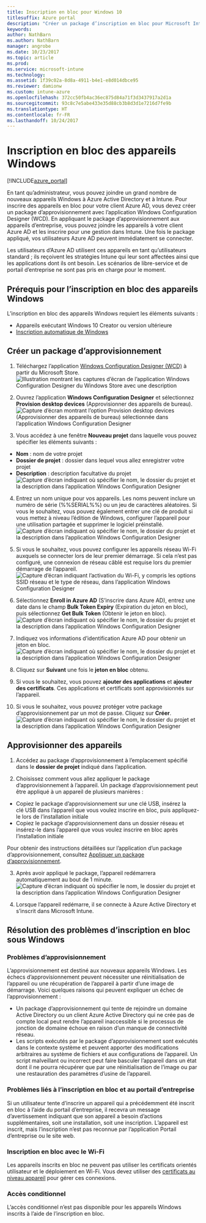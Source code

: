 ```yaml
---
title: Inscription en bloc pour Windows 10
titlesuffix: Azure portal
description: "Créer un package d’inscription en bloc pour Microsoft Intune"
keywords: 
author: NathBarn
ms.author: NathBarn
manager: angrobe
ms.date: 10/23/2017
ms.topic: article
ms.prod: 
ms.service: microsoft-intune
ms.technology: 
ms.assetid: 1f39c02a-8d8a-4911-b4e1-e8d014dbce95
ms.reviewer: damionw
ms.custom: intune-azure
ms.openlocfilehash: 372cc50fb4ac36ec875d84a71f3d3437917a2d1a
ms.sourcegitcommit: 93c8c7e5abe433e35d88cb3b8d3d1e7216d7fe9b
ms.translationtype: HT
ms.contentlocale: fr-FR
ms.lasthandoff: 10/24/2017
---
```

# <a name="bulk-enrollment-for-windows-devices"></a>Inscription en bloc des appareils Windows

[!INCLUDE[azure_portal](./includes/azure_portal.md)]

En tant qu’administrateur, vous pouvez joindre un grand nombre de nouveaux appareils Windows à Azure Active Directory et à Intune. Pour inscrire des appareils en bloc pour votre client Azure AD, vous devez créer un package d’approvisionnement avec l’application Windows Configuration Designer (WCD). En appliquant le package d’approvisionnement aux appareils d’entreprise, vous pouvez joindre les appareils à votre client Azure AD et les inscrire pour une gestion dans Intune. Une fois le package appliqué, vos utilisateurs Azure AD peuvent immédiatement se connecter.

Les utilisateurs d’Azure AD utilisent ces appareils en tant qu’utilisateurs standard ; ils reçoivent les stratégies Intune qui leur sont affectées ainsi que les applications dont ils ont besoin. Les scénarios de libre-service et de portail d’entreprise ne sont pas pris en charge pour le moment.

## <a name="prerequisites-for-windows-devices-bulk-enrollment"></a>Prérequis pour l’inscription en bloc des appareils Windows

L’inscription en bloc des appareils Windows requiert les éléments suivants :

- Appareils exécutant Windows 10 Creator ou version ultérieure
- [Inscription automatique de Windows](https://docs.microsoft.com/intune-classic/deploy-use/set-up-windows-device-management-with-microsoft-intune#enable-windows-10-automatic-enrollment)

## <a name="create-a-provisioning-package"></a>Créer un package d’approvisionnement

1. Téléchargez l’application [Windows Configuration Designer (WCD)](https://www.microsoft.com/store/apps/9nblggh4tx22) à partir du Microsoft Store.
![Illustration montrant les captures d’écran de l’application Windows Configuration Designer du Windows Store avec une description](media/bulk-enroll-store.png)

2. Ouvrez l’application **Windows Configuration Designer** et sélectionnez **Provision desktop devices** (Approvisionner des appareils de bureau).
![Capture d’écran montrant l’option Provision desktop devices (Approvisionner des appareils de bureau) sélectionnée dans l’application Windows Configuration Designer](media/bulk-enroll-select.png)

3. Vous accédez à une fenêtre **Nouveau projet** dans laquelle vous pouvez spécifier les éléments suivants :
  - **Nom** : nom de votre projet
  - **Dossier de projet** : dossier dans lequel vous allez enregistrer votre projet
  - **Description** : description facultative du projet ![Capture d’écran indiquant où spécifier le nom, le dossier du projet et la description dans l’application Windows Configuration Designer](media/bulk-enroll-name.png)

4.  Entrez un nom unique pour vos appareils. Les noms peuvent inclure un numéro de série (%%SERIAL%%) ou un jeu de caractères aléatoires. Si vous le souhaitez, vous pouvez également entrer une clé de produit si vous mettez à niveau l’édition de Windows, configurer l’appareil pour une utilisation partagée et supprimer le logiciel préinstallé.
![Capture d’écran indiquant où spécifier le nom, le dossier du projet et la description dans l’application Windows Configuration Designer](media/bulk-enroll-device.png)

5.  Si vous le souhaitez, vous pouvez configurer les appareils réseau Wi-Fi auxquels se connecter lors de leur premier démarrage.  Si cela n’est pas configuré, une connexion de réseau câblé est requise lors du premier démarrage de l’appareil.
![Capture d’écran indiquant l’activation du Wi-Fi, y compris les options SSID réseau et le type de réseau, dans l’application Windows Configuration Designer](media/bulk-enroll-network.png)

6.  Sélectionnez **Enroll in Azure AD** (S’inscrire dans Azure AD), entrez une date dans le champ **Bulk Token Expiry** (Expiration du jeton en bloc), puis sélectionnez **Get Bulk Token** (Obtenir le jeton en bloc).
![Capture d’écran indiquant où spécifier le nom, le dossier du projet et la description dans l’application Windows Configuration Designer](media/bulk-enroll-account.png)

7. Indiquez vos informations d’identification Azure AD pour obtenir un jeton en bloc.
![Capture d’écran indiquant où spécifier le nom, le dossier du projet et la description dans l’application Windows Configuration Designer](media/bulk-enroll-cred.png)

8.  Cliquez sur **Suivant** une fois le **jeton en bloc** obtenu.

9. Si vous le souhaitez, vous pouvez **ajouter des applications** et **ajouter des certificats**. Ces applications et certificats sont approvisionnés sur l’appareil.

10. Si vous le souhaitez, vous pouvez protéger votre package d’approvisionnement par un mot de passe.  Cliquez sur **Créer**.
![Capture d’écran indiquant où spécifier le nom, le dossier du projet et la description dans l’application Windows Configuration Designer](media/bulk-enroll-create.png)

## <a name="provision-devices"></a>Approvisionner des appareils

1. Accédez au package d’approvisionnement à l’emplacement spécifié dans le **dossier de projet** indiqué dans l’application.

2. Choisissez comment vous allez appliquer le package d’approvisionnement à l’appareil.  Un package d’approvisionnement peut être appliqué à un appareil de plusieurs manières :
 - Copiez le package d’approvisionnement sur une clé USB, insérez la clé USB dans l’appareil que vous voulez inscrire en bloc, puis appliquez-le lors de l’installation initiale
 - Copiez le package d’approvisionnement dans un dossier réseau et insérez-le dans l’appareil que vous voulez inscrire en bloc après l’installation initiale

 Pour obtenir des instructions détaillées sur l’application d’un package d’approvisionnement, consultez [Appliquer un package d’approvisionnement](https://technet.microsoft.com/itpro/windows/configure/provisioning-apply-package).

3. Après avoir appliqué le package, l’appareil redémarrera automatiquement au bout de 1 minute.
 ![Capture d’écran indiquant où spécifier le nom, le dossier du projet et la description dans l’application Windows Configuration Designer](media/bulk-enroll-add.png)

4. Lorsque l’appareil redémarre, il se connecte à Azure Active Directory et s’inscrit dans Microsoft Intune.

## <a name="troubleshooting-windows-bulk-enrollment"></a>Résolution des problèmes d’inscription en bloc sous Windows

### <a name="provisioning-issues"></a>Problèmes d’approvisionnement
L’approvisionnement est destiné aux nouveaux appareils Windows. Les échecs d’approvisionnement peuvent nécessiter une réinitialisation de l’appareil ou une récupération de l’appareil à partir d’une image de démarrage. Voici quelques raisons qui peuvent expliquer un échec de l’approvisionnement :

- Un package d’approvisionnement qui tente de rejoindre un domaine Active Directory ou un client Azure Active Directory qui ne crée pas de compte local peut rendre l’appareil inaccessible si le processus de jonction de domaine échoue en raison d’un manque de connectivité réseau.
- Les scripts exécutés par le package d’approvisionnement sont exécutés dans le contexte système et peuvent apporter des modifications arbitraires au système de fichiers et aux configurations de l’appareil. Un script malveillant ou incorrect peut faire basculer l’appareil dans un état dont il ne pourra récupérer que par une réinitialisation de l’image ou par une restauration des paramètres d’usine de l’appareil.

### <a name="problems-with-bulk-enrollment-and-company-portal"></a>Problèmes liés à l’inscription en bloc et au portail d’entreprise
Si un utilisateur tente d’inscrire un appareil qui a précédemment été inscrit en bloc à l’aide du portail d’entreprise, il recevra un message d’avertissement indiquant que son appareil a besoin d’actions supplémentaires, soit une installation, soit une inscription. L’appareil est inscrit, mais l’inscription n’est pas reconnue par l’application Portail d’entreprise ou le site web.

### <a name="bulk-enrollment-with-wi-fi"></a>Inscription en bloc avec le Wi-Fi 

Les appareils inscrits en bloc ne peuvent pas utiliser les certificats orientés utilisateur et le déploiement en Wi-Fi. Vous devez utiliser des [certificats au niveau appareil](certificates-configure.md) pour gérer ces connexions. 

### <a name="conditional-access"></a>Accès conditionnel
L’accès conditionnel n’est pas disponible pour les appareils Windows inscrits à l’aide de l’inscription en bloc.
